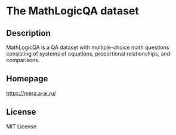 # The MathLogicQA dataset

## Description

MathLogicQA is a QA dataset with multiple-choice math questions
consisting of systems of equations, proportional relationships, and comparisons.

## Homepage

https://mera.a-ai.ru/

## License

MIT License
